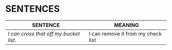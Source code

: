 # SENTENCES

| **SENTENCE** | **MEANING** |
|-------|---------|
| *I can cross that off my bucket list.* | I can remove it from my check list |